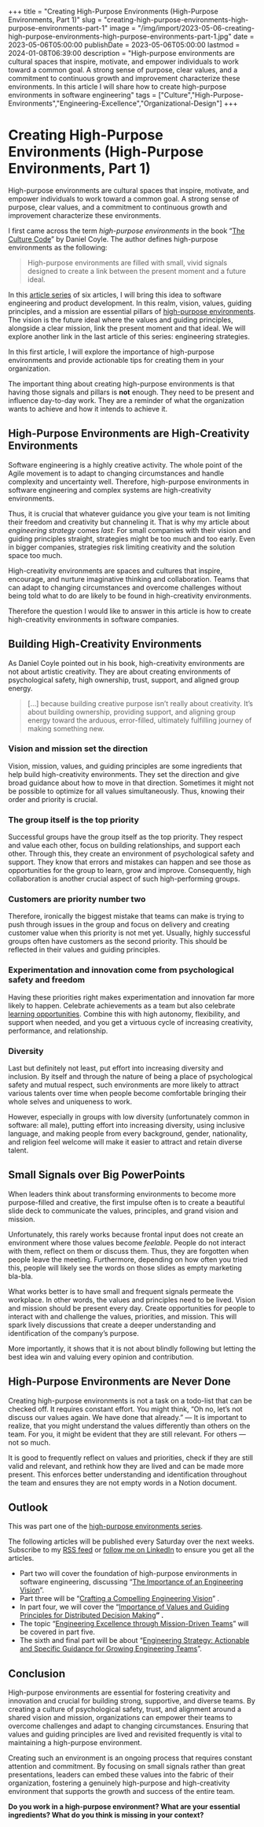 +++
title = "Creating High-Purpose Environments (High-Purpose Environments, Part 1)"
slug = "creating-high-purpose-environments-high-purpose-environments-part-1"
image = "/img/import/2023-05-06-creating-high-purpose-environments-high-purpose-environments-part-1.jpg"
date = 2023-05-06T05:00:00
publishDate = 2023-05-06T05:00:00
lastmod = 2024-01-08T06:39:00
description = "High-purpose environments are cultural spaces that inspire, motivate, and empower individuals to work toward a common goal. A strong sense of purpose, clear values, and a commitment to continuous growth and improvement characterize these environments. In this article I will share how to create high-purpose environments in software engineering"
tags = ["Culture","High-Purpose-Environments","Engineering-Excellence","Organizational-Design"]
+++
# Creating High-Purpose Environments (High-Purpose Environments, Part 1)

High-purpose environments are cultural spaces that inspire, motivate, and empower individuals to work toward a common goal. A strong sense of purpose, clear values, and a commitment to continuous growth and improvement characterize these environments. 

I first came across the term _high-purpose environments_ in the book “[The Culture Code](https://danielcoyle.com/the-culture-code/#:~:text=In%20The%20Culture%20Code%2C%20Daniel,reveals%20what%20makes%20them%20tick.)” by Daniel Coyle. The author defines high-purpose environments as the following:

> High-purpose environments are filled with small, vivid signals designed to create a link between the present moment and a future ideal.

In this [article series](/blog/tag/high-purpose-environments/) of six articles, I will bring this idea to software engineering and product development. In this realm, vision, values, guiding principles, and a mission are essential pillars of [high-purpose environments](/blog/tag/high-purpose-environments/). The vision is the future ideal where the values and guiding principles, alongside a clear mission, link the present moment and that ideal. We will explore another link in the last article of this series: engineering strategies.

In this first article, I will explore the importance of high-purpose environments and provide actionable tips for creating them in your organization.

The important thing about creating high-purpose environments is that having those signals and pillars is **not** enough. They need to be present and influence day-to-day work. They are a reminder of what the organization wants to achieve and how it intends to achieve it.

## High-Purpose Environments are High-Creativity Environments

Software engineering is a highly creative activity. The whole point of the Agile movement is to adapt to changing circumstances and handle complexity and uncertainty well. Therefore, high-purpose environments in software engineering and complex systems are high-creativity environments.

Thus, it is crucial that whatever guidance you give your team is not limiting their freedom and creativity but channeling it. That is why my article about _engineering strategy_ comes _last_: For small companies with their vision and guiding principles straight, strategies might be too much and too early. Even in bigger companies, strategies risk limiting creativity and the solution space too much.

High-creativity environments are spaces and cultures that inspire, encourage, and nurture imaginative thinking and collaboration. Teams that can adapt to changing circumstances and overcome challenges without being told what to do are likely to be found in high-creativity environments.

Therefore the question I would like to answer in this article is how to create high-creativity environments in software companies.

## Building High-Creativity Environments

As Daniel Coyle pointed out in his book, high-creativity environments are not about artistic creativity. They are about creating environments of psychological safety, high ownership, trust, support, and aligned group energy.

> \[…\] because building creative purpose isn’t really about creativity. It’s about building ownership, providing support, and aligning group energy toward the arduous, error-filled, ultimately fulfilling journey of making something new.

### Vision and mission set the direction

Vision, mission, values, and guiding principles are some ingredients that help build high-creativity environments. They set the direction and give broad guidance about how to move in that direction. Sometimes it might not be possible to optimize for all values simultaneously. Thus, knowing their order and priority is crucial.

### The group itself is the top priority

Successful groups have the group itself as the top priority. They respect and value each other, focus on building relationships, and support each other. Through this, they create an environment of psychological safety and support. They know that errors and mistakes can happen and see those as opportunities for the group to learn, grow and improve. Consequently, high collaboration is another crucial aspect of such high-performing groups.

### Customers are priority number two

Therefore, ironically the biggest mistake that teams can make is trying to push through issues in the group and focus on delivery and creating customer value when this priority is not met yet. Usually, highly successful groups often have customers as the second priority. This should be reflected in their values and guiding principles.

### Experimentation and innovation come from psychological safety and freedom

Having these priorities right makes experimentation and innovation far more likely to happen. Celebrate achievements as a team but also celebrate [learning opportunities](/blog/blameless-postmortems/). Combine this with high autonomy, flexibility, and support when needed, and you get a virtuous cycle of increasing creativity, performance, and relationship.

### Diversity

Last but definitely not least, put effort into increasing diversity and inclusion. By itself and through the nature of being a place of psychological safety and mutual respect, such environments are more likely to attract various talents over time when people become comfortable bringing their whole selves and uniqueness to work. 

However, especially in groups with low diversity (unfortunately common in software: all male), putting effort into increasing diversity, using inclusive language, and making people from every background, gender, nationality, and religion feel welcome will make it easier to attract and retain diverse talent.

## Small Signals over Big PowerPoints

When leaders think about transforming environments to become more purpose-filled and creative, the first impulse often is to create a beautiful slide deck to communicate the values, principles, and grand vision and mission.

Unfortunately, this rarely works because frontal input does not create an environment where those values become _feelable_. People do not interact with them, reflect on them or discuss them. Thus, they are forgotten when people leave the meeting. Furthermore, depending on how often you tried this, people will likely see the words on those slides as empty marketing bla-bla.

What works better is to have small and frequent signals permeate the workplace. In other words, the values and principles need to be lived. Vision and mission should be present every day. Create opportunities for people to interact with and challenge the values, priorities, and mission. This will spark lively discussions that create a deeper understanding and identification of the company’s purpose.

More importantly, it shows that it is not about blindly following but letting the best idea win and valuing every opinion and contribution.

## High-Purpose Environments are Never Done

Creating high-purpose environments is not a task on a todo-list that can be checked off. It requires constant effort. You might think, “Oh no, let’s not discuss our values again. We have done that already.” — It is important to realize, that you might understand the values differently than others on the team. For you, it might be evident that they are still relevant. For others — not so much.

It is good to frequently reflect on values and priorities, check if they are still valid and relevant, and rethink how they are lived and can be made more present. This enforces better understanding and identification throughout the team and ensures they are not empty words in a Notion document.

## Outlook

This was part one of the [high-purpose environments series](/blog/tag/high-purpose-environments/).

The following articles will be published every Saturday over the next weeks. Subscribe to my [RSS feed](/blog/rss) or [follow me on LinkedIn](https://www.linkedin.com/comm/mynetwork/discovery-see-all?usecase=PEOPLE%5FFOLLOWS&followMember=tobiasmende) to ensure you get all the articles.

* Part two will cover the foundation of high-purpose environments in software engineering, discussing “[The Importance of an Engineering Vision](/blog/the-importance-of-an-engineering-vision-high-purpose-environments-part-2/)”.
* Part three will be “[Crafting a Compelling Engineering Vision](/blog/crafting-a-compelling-engineering-vision-high-purpose-environments-part-3/)” .
* In part four, we will cover the “[Importance of Values and Guiding Principles for Distributed Decision Making](/blog/the-importance-of-values-and-guiding-principles-for-distributed-decision-making-high-purpose-environments-part-4/)**” .**
* The topic “[Engineering Excellence through Mission-Driven Teams](/blog/engineering-excellence-through-mission-driven-teams-high-purpose-environments-part-5/)” will be covered in part five.
* The sixth and final part will be about “[Engineering Strategy: Actionable and Specific Guidance for Growing Engineering Teams](/blog/engineering-strategy-actionable-and-specific-guidance-for-growing-engineering-teams-high-purpose-environments-part-6/)”.

## Conclusion

High-purpose environments are essential for fostering creativity and innovation and crucial for building strong, supportive, and diverse teams. By creating a culture of psychological safety, trust, and alignment around a shared vision and mission, organizations can empower their teams to overcome challenges and adapt to changing circumstances. Ensuring that values and guiding principles are lived and revisited frequently is vital to maintaining a high-purpose environment.

Creating such an environment is an ongoing process that requires constant attention and commitment. By focusing on small signals rather than great presentations, leaders can embed these values into the fabric of their organization, fostering a genuinely high-purpose and high-creativity environment that supports the growth and success of the entire team.

**Do you work in a high-purpose environment? What are your essential ingredients? What do you think is missing in your context?**